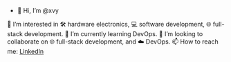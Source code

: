 - 👋 Hi, I’m @xvy

👀 I’m interested in 🛠️ hardware electronics, 💻 software development, 🌐 full-stack development.
🌱 I’m currently learning DevOps.
💞️ I’m looking to collaborate on 🌐 full-stack development, and ☁️ DevOps.
📫 How to reach me: [LinkedIn](https://www.linkedin.com/in/midhunrajm)

<!---
midhun-r/midhun-r is a ✨ special ✨ repository because its `README.md` (this file) appears on your GitHub profile.
You can click the Preview link to take a look at your changes.
--->
